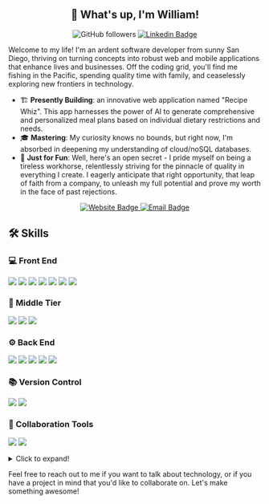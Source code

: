 <h2 align="center">👋 What's up, I'm William!</h2>
<p align="center">
  <img src="https://img.shields.io/github/followers/willykuheleloa?style=social" alt="GitHub followers"/>
  <a href="https://www.linkedin.com/in/william-kuheleloa/">
    <img src="https://img.shields.io/badge/-LinkedIn-blue?style=flat-square&logo=Linkedin&logoColor=white&link=https://www.linkedin.com/in/william-kuheleloa/" alt="Linkedin Badge"/>
  </a>
</p>

Welcome to my life! I'm an ardent software developer from sunny San Diego, thriving on turning concepts into robust web and mobile applications that enhance lives and businesses. Off the coding grid, you'll find me fishing in the Pacific, spending quality time with family, and ceaselessly exploring new frontiers in technology.

- 🏗️ **Presently Building**: an innovative web application named "Recipe Whiz". This app harnesses the power of AI to generate comprehensive and personalized meal plans based on individual dietary restrictions and needs.
- 🎓 **Mastering**: My curiosity knows no bounds, but right now, I'm absorbed in deepening my understanding of cloud/noSQL databases.
- 🎲 **Just for Fun**: Well, here's an open secret - I pride myself on being a tireless workhorse, relentlessly striving for the pinnacle of quality in everything I create. I eagerly anticipate that right opportunity, that leap of faith from a company, to unleash my full potential and prove my worth in the face of past rejections.

<p align="center">
  <a href="https://myproject.willykuheleloa.com">
    <img src="https://img.shields.io/badge/-Visit%20My%20Website-brightgreen?style=for-the-badge&logo=firefox&logoColor=white" alt="Website Badge"/>
  </a>
  <a href="mailto:willy_kuheleloa@yahoo.com">
    <img src="https://img.shields.io/badge/-Email%20Me-blue?style=for-the-badge&logo=gmail&logoColor=white" alt="Email Badge"/>
  </a>
</p>


## 🛠 Skills

### 💻 Front End
![](https://img.shields.io/badge/React-20232A?style=for-the-badge&logo=react&logoColor=61DAFB)
![](https://img.shields.io/badge/JavaScript-323330?style=for-the-badge&logo=javascript&logoColor=F7DF1E)
![](https://img.shields.io/badge/TypeScript-007ACC?style=for-the-badge&logo=typescript&logoColor=white)
![](https://img.shields.io/badge/CSS3-1572B6?style=for-the-badge&logo=css3&logoColor=white)
![](https://img.shields.io/badge/HTML5-E34F26?style=for-the-badge&logo=html5&logoColor=white)
![](https://img.shields.io/badge/Bootstrap-563D7C?style=for-the-badge&logo=bootstrap&logoColor=white)
![](https://img.shields.io/badge/jQuery-0769AD?style=for-the-badge&logo=jquery&logoColor=white)

### 🧩 Middle Tier
![](https://img.shields.io/badge/C%23-239120?style=for-the-badge&logo=c-sharp&logoColor=white)
![](https://img.shields.io/badge/.NET-5C2D91?style=for-the-badge&logo=.net&logoColor=white)
![](https://img.shields.io/badge/ADO.NET-5C2D91?style=for-the-badge&logo=.net&logoColor=white)

### ⚙️ Back End
![](https://img.shields.io/badge/AWS-232F3E?style=for-the-badge&logo=amazon-aws&logoColor=white)
![](https://img.shields.io/badge/Firebase-FFCA28?style=for-the-badge&logo=firebase&logoColor=black)
![](https://img.shields.io/badge/T--SQL-CC2927?style=for-the-badge&logo=microsoft-sql-server&logoColor=white)
![](https://img.shields.io/badge/SQL-4479A1?style=for-the-badge&logo=sql&logoColor=white)
![](https://img.shields.io/badge/Microsoft_SQL_Server-CC2927?style=for-the-badge&logo=microsoft-sql-server&logoColor=white)

### 📚 Version Control
![](https://img.shields.io/badge/Git-F05032?style=for-the-badge&logo=git&logoColor=white)
![](https://img.shields.io/badge/GitHub-100000?style=for-the-badge&logo=github&logoColor=white)

### 🚀 Collaboration Tools
![](https://img.shields.io/badge/JIRA-0052CC?style=for-the-badge&logo=jira&logoColor=white)
![](https://img.shields.io/badge/Trello-0079BF?style=for-the-badge&logo=trello&logoColor=white)

<details>
  <summary>Click to expand!</summary>

</details>

Feel free to reach out to me if you want to talk about technology, or if you have a project in mind that you'd like to collaborate on. Let's make something awesome!
